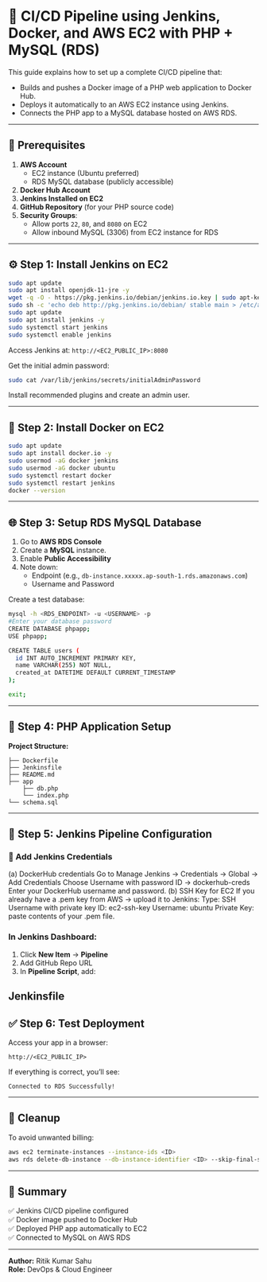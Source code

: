 
# 🚀 CI/CD Pipeline using Jenkins, Docker, and AWS EC2 with PHP + MySQL (RDS)

This guide explains how to set up a complete CI/CD pipeline that:
- Builds and pushes a Docker image of a PHP web application to Docker Hub.
- Deploys it automatically to an AWS EC2 instance using Jenkins.
- Connects the PHP app to a MySQL database hosted on AWS RDS.

---

## 🧰 Prerequisites

1. **AWS Account**
   - EC2 instance (Ubuntu preferred)
   - RDS MySQL database (publicly accessible)
2. **Docker Hub Account**
3. **Jenkins Installed on EC2**
4. **GitHub Repository** (for your PHP source code)
5. **Security Groups**:
   - Allow ports `22`, `80`, and `8080` on EC2
   - Allow inbound MySQL (3306) from EC2 instance for RDS

---

## ⚙️ Step 1: Install Jenkins on EC2

```bash
sudo apt update
sudo apt install openjdk-11-jre -y
wget -q -O - https://pkg.jenkins.io/debian/jenkins.io.key | sudo apt-key add -
sudo sh -c 'echo deb http://pkg.jenkins.io/debian/ stable main > /etc/apt/sources.list.d/jenkins.list'
sudo apt update
sudo apt install jenkins -y
sudo systemctl start jenkins
sudo systemctl enable jenkins
```

Access Jenkins at: `http://<EC2_PUBLIC_IP>:8080`

Get the initial admin password:
```bash
sudo cat /var/lib/jenkins/secrets/initialAdminPassword
```

Install recommended plugins and create an admin user.

---

## 🐳 Step 2: Install Docker on EC2

```bash
sudo apt update
sudo apt install docker.io -y
sudo usermod -aG docker jenkins
sudo usermod -aG docker ubuntu
sudo systemctl restart docker
sudo systemctl restart jenkins
docker --version
```

---

## 🌐 Step 3: Setup RDS MySQL Database

1. Go to **AWS RDS Console**
2. Create a **MySQL** instance.
3. Enable **Public Accessibility**
4. Note down:
   - Endpoint (e.g., `db-instance.xxxxx.ap-south-1.rds.amazonaws.com`)
   - Username and Password

Create a test database:
```bash
mysql -h <RDS_ENDPOINT> -u <USERNAME> -p
#Enter your database password
CREATE DATABASE phpapp;
USE phpapp;

CREATE TABLE users (
  id INT AUTO_INCREMENT PRIMARY KEY,
  name VARCHAR(255) NOT NULL,
  created_at DATETIME DEFAULT CURRENT_TIMESTAMP
);

exit;
```
---

## 🧩 Step 4: PHP Application Setup

**Project Structure:**
```
├── Dockerfile
├── Jenkinsfile
├── README.md
├── app
    ├── db.php
    └── index.php
└── schema.sql
```






---

## 🔧 Step 5: Jenkins Pipeline Configuration
### 🔐 Add Jenkins Credentials
(a) DockerHub credentials
   Go to Manage Jenkins → Credentials → Global → Add Credentials
   Choose Username with password
   ID → dockerhub-creds
   Enter your DockerHub username and password.
(b) SSH Key for EC2
   If you already have a .pem key from AWS → upload it to Jenkins:
      Type: SSH Username with private key
      ID: ec2-ssh-key
      Username: ubuntu
      Private Key: paste contents of your .pem file.
      
### In Jenkins Dashboard:
1. Click **New Item** → **Pipeline**
2. Add GitHub Repo URL
3. In **Pipeline Script**, add:

**Jenkinsfile**
---

## ✅ Step 6: Test Deployment

Access your app in a browser:
```
http://<EC2_PUBLIC_IP>
```

If everything is correct, you’ll see:
```
Connected to RDS Successfully!
```

---

## 🧹 Cleanup

To avoid unwanted billing:
```bash
aws ec2 terminate-instances --instance-ids <ID>
aws rds delete-db-instance --db-instance-identifier <ID> --skip-final-snapshot
```

---

## 🏁 Summary

✅ Jenkins CI/CD pipeline configured  
✅ Docker image pushed to Docker Hub  
✅ Deployed PHP app automatically to EC2  
✅ Connected to MySQL on AWS RDS  

---

**Author:** Ritik Kumar Sahu  
**Role:** DevOps & Cloud Engineer  
